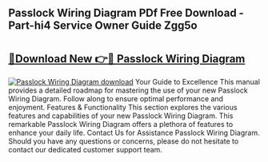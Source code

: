 ## Passlock Wiring Diagram PDf Free Download - Part-hi4 Service Owner Guide Zgg5o

# <h2><a href="http://dfrzq8f.blite.top/?on=Passlock+Wiring+Diagram">🔗Download New 👉🔴 Passlock Wiring Diagram</a></h2>

[![Passlock Wiring Diagram download](https://i.imgur.com/lujVjoI.png)](http://dfrzq8f.blite.top/?on=Passlock+Wiring+Diagram)
Your Guide to Excellence This manual provides a detailed roadmap for mastering the use of your new Passlock Wiring Diagram. Follow along to ensure optimal performance and enjoyment. Features & Functionality This section explores the various features and capabilities of your new Passlock Wiring Diagram. This remarkable Passlock Wiring Diagram offers a plethora of features to enhance your daily life. Contact Us for Assistance Passlock Wiring Diagram. Should you have any questions or concerns, please do not hesitate to contact our dedicated customer support team.

